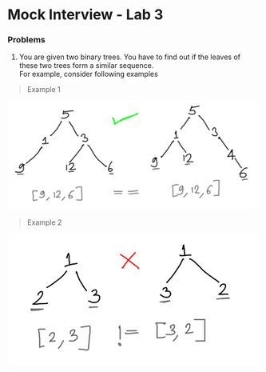 # Mock Interview - Lab 3
### Problems

1. You are given two binary trees. You have to find out if the leaves of these two trees form a similar sequence.</br> For example, consider following examples</br>

> Example 1</br>
<img src="https://github.com/letsbrewcode/interview-coding-lab/blob/master/lab-3/resources/leaf-similar-trees-pass.png" width="700">

> Example 2</br>
<img src="https://github.com/letsbrewcode/interview-coding-lab/blob/master/lab-3/resources/leaf-similar-trees-fail.png" width="500">
